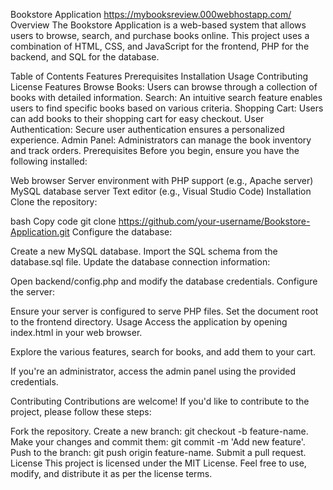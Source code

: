 Bookstore Application
https://mybooksreview.000webhostapp.com/
Overview
The Bookstore Application is a web-based system that allows users to browse, search, and purchase books online. This project uses a combination of HTML, CSS, and JavaScript for the frontend, PHP for the backend, and SQL for the database.

Table of Contents
Features
Prerequisites
Installation
Usage
Contributing
License
Features
Browse Books: Users can browse through a collection of books with detailed information.
Search: An intuitive search feature enables users to find specific books based on various criteria.
Shopping Cart: Users can add books to their shopping cart for easy checkout.
User Authentication: Secure user authentication ensures a personalized experience.
Admin Panel: Administrators can manage the book inventory and track orders.
Prerequisites
Before you begin, ensure you have the following installed:

Web browser
Server environment with PHP support (e.g., Apache server)
MySQL database server
Text editor (e.g., Visual Studio Code)
Installation
Clone the repository:

bash
Copy code
git clone https://github.com/your-username/Bookstore-Application.git
Configure the database:

Create a new MySQL database.
Import the SQL schema from the database.sql file.
Update the database connection information:

Open backend/config.php and modify the database credentials.
Configure the server:

Ensure your server is configured to serve PHP files.
Set the document root to the frontend directory.
Usage
Access the application by opening index.html in your web browser.

Explore the various features, search for books, and add them to your cart.

If you're an administrator, access the admin panel using the provided credentials.

Contributing
Contributions are welcome! If you'd like to contribute to the project, please follow these steps:

Fork the repository.
Create a new branch: git checkout -b feature-name.
Make your changes and commit them: git commit -m 'Add new feature'.
Push to the branch: git push origin feature-name.
Submit a pull request.
License
This project is licensed under the MIT License. Feel free to use, modify, and distribute it as per the license terms.






